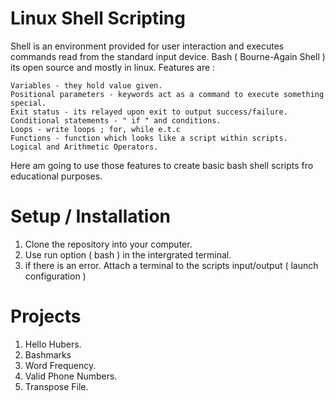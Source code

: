 # Linux Shell Scripting

 Shell is an environment provided for user interaction and executes commands read from the standard input device.
 Bash ( Bourne-Again Shell ) its open source and mostly in linux.
 Features are :
 
    Variables - they hold value given.
    Positional parameters - keywords act as a command to execute something special.
    Exit status - its relayed upon exit to output success/failure.
    Conditional statements - " if " and conditions.
    Loops - write loops ; for, while e.t.c
    Functions - function which looks like a script within scripts.
    Logical and Arithmetic Operators.
    
Here am going to use those features to create basic bash shell scripts fro educational purposes.

# Setup / Installation

1. Clone the repository into your computer. 
2. Use run option ( bash ) in the intergrated terminal.
3. if there is an error. Attach a terminal to the scripts input/output ( launch configuration )

# Projects

1. Hello Hubers.
2. Bashmarks
3. Word Frequency.
4. Valid Phone Numbers.
5. Transpose File.
